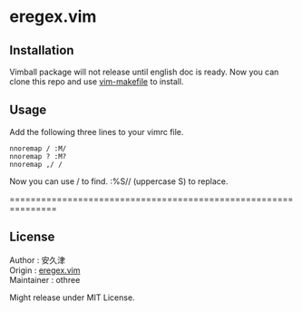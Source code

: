 # eregex.vim

## Installation

Vimball package will not release until english doc is ready.
Now you can clone this repo and use [vim-makefile][] to install.

[vim-makefile]:http://github.com/c9s/vim-makefile

## Usage

Add the following three lines to your vimrc file.

    nnoremap / :M/
    nnoremap ? :M?
    nnoremap ,/ /

Now you can use / to find. :%S// (uppercase S) to replace.

===============================================================
## License

Author     : 安久津  
Origin     : [eregex.vim][origin]  
Maintainer : othree  

Might release under MIT License.

[origin]:http://www.vector.co.jp/soft/unix/writing/se265654.html
